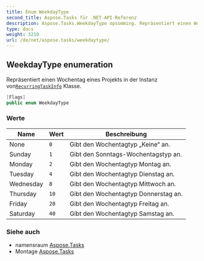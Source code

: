 ```yaml
---
title: Enum WeekdayType
second_title: Aspose.Tasks für .NET-API-Referenz
description: Aspose.Tasks.WeekdayType opsomming. Repräsentiert einen Wochentag eines Projekts in der Instanz vonRecurringTaskInfo Klasse.
type: docs
weight: 3210
url: /de/net/aspose.tasks/weekdaytype/
---
```

## WeekdayType enumeration

Repräsentiert einen Wochentag eines Projekts in der Instanz von[`RecurringTaskInfo`](../recurringtaskinfo/) Klasse.

```csharp
[Flags]
public enum WeekdayType
```

### Werte

| Name | Wert | Beschreibung |
| --- | --- | --- |
| None | `0` | Gibt den Wochentagtyp „Keine“ an. |
| Sunday | `1` | Gibt den Sonntags-Wochentagstyp an. |
| Monday | `2` | Gibt den Wochentagtyp Montag an. |
| Tuesday | `4` | Gibt den Wochentagtyp Dienstag an. |
| Wednesday | `8` | Gibt den Wochentagtyp Mittwoch an. |
| Thursday | `10` | Gibt den Wochentagtyp Donnerstag an. |
| Friday | `20` | Gibt den Wochentagtyp Freitag an. |
| Saturday | `40` | Gibt den Wochentagtyp Samstag an. |

### Siehe auch

* namensraum [Aspose.Tasks](../../aspose.tasks/)
* Montage [Aspose.Tasks](../../)


